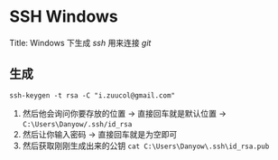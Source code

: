 # SSH Windows

Title: Windows 下生成 *ssh* 用来连接 *git*

## 生成

`ssh-keygen -t rsa -C "i.zuucol@gmail.com"`

1. 然后他会询问你要存放的位置 -> 直接回车就是默认位置 -> `C:\Users\Danyow/.ssh/id_rsa`
2. 然后让你输入密码 -> 直接回车就是为空即可
3. 然后获取刚刚生成出来的公钥 `cat C:\Users\Danyow\.ssh\id_rsa.pub`
